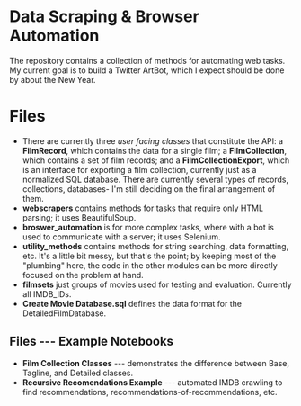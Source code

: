 # Data Scraping & Browser Automation
The repository contains a collection of methods for automating web tasks.
My current goal is to build a Twitter ArtBot, which I expect should be done by about the New Year.

# Files

* There are currently three _user facing classes_ that constitute the API: a __FilmRecord__, which contains the data for a single film; a __FilmCollection__, which contains a set of film records; and a __FilmCollectionExport__, which is an interface for exporting a film collection, currently just as a normalized SQL database.  There are currently several types of records, collections, databases- I'm still deciding on the final arrangement of them.
* **webscrapers** contains methods for tasks that require only HTML parsing; it uses BeautifulSoup.
* **broswer_automation** is for more complex tasks, where with a bot is used to communicate with a server; it uses Selenium.
* **utility_methods** contains methods for string searching, data formatting, etc.  It's a little bit messy, but that's the point; by keeping most of the "plumbing" here, the code in the other modules can be more directly focused on the problem at hand.
* **filmsets** just groups of movies used for testing and evaluation.  Currently all IMDB_IDs.
* **Create Movie Database.sql** defines the data format for the DetailedFilmDatabase.

## Files --- Example Notebooks

* **Film Collection Classes** --- demonstrates the difference between Base, Tagline, and Detailed classes.
* **Recursive Recomendations Example** --- automated IMDB crawling to find recommendations, recommendations-of-recommendations, etc.
